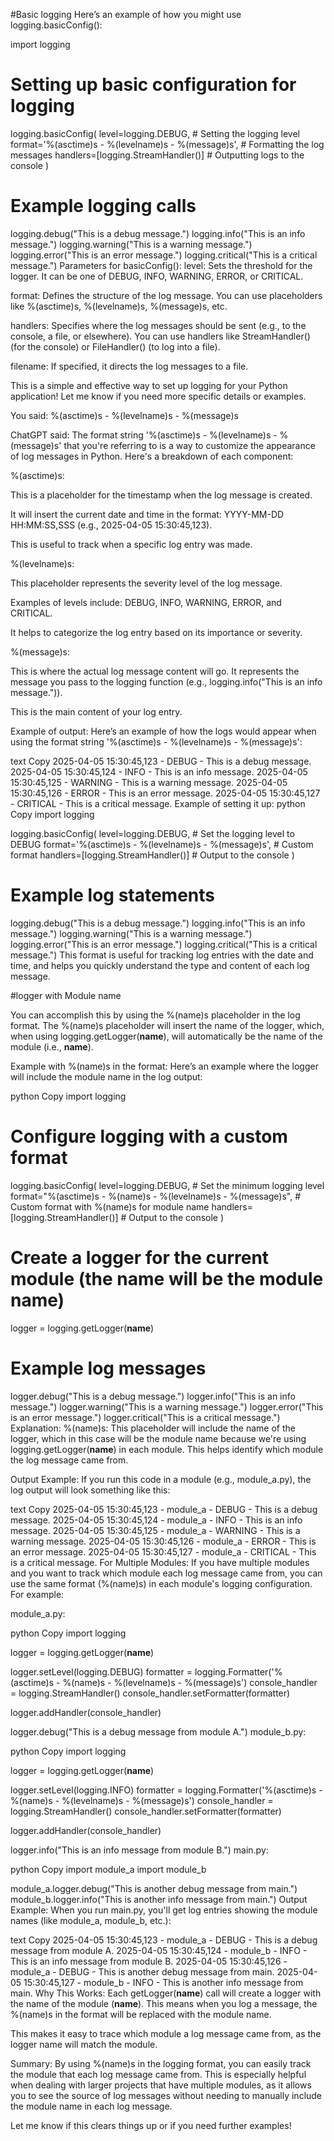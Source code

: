 #Basic logging
Here’s an example of how you might use logging.basicConfig():

import logging

# Setting up basic configuration for logging
logging.basicConfig(
    level=logging.DEBUG,  # Setting the logging level
    format='%(asctime)s - %(levelname)s - %(message)s',  # Formatting the log messages
    handlers=[logging.StreamHandler()]  # Outputting logs to the console
)

# Example logging calls
logging.debug("This is a debug message.")
logging.info("This is an info message.")
logging.warning("This is a warning message.")
logging.error("This is an error message.")
logging.critical("This is a critical message.")
Parameters for basicConfig():
level: Sets the threshold for the logger. It can be one of DEBUG, INFO, WARNING, ERROR, or CRITICAL.

format: Defines the structure of the log message. You can use placeholders like %(asctime)s, %(levelname)s, %(message)s, etc.

handlers: Specifies where the log messages should be sent (e.g., to the console, a file, or elsewhere). You can use handlers like StreamHandler() (for the console) or FileHandler() (to log into a file).

filename: If specified, it directs the log messages to a file.

This is a simple and effective way to set up logging for your Python application! Let me know if you need more specific details or examples.



You said:
%(asctime)s - %(levelname)s - %(message)s

ChatGPT said:
The format string '%(asctime)s - %(levelname)s - %(message)s' that you're referring to is a way to customize the appearance of log messages in Python. Here's a breakdown of each component:

%(asctime)s:

This is a placeholder for the timestamp when the log message is created.

It will insert the current date and time in the format: YYYY-MM-DD HH:MM:SS,SSS (e.g., 2025-04-05 15:30:45,123).

This is useful to track when a specific log entry was made.

%(levelname)s:

This placeholder represents the severity level of the log message.

Examples of levels include: DEBUG, INFO, WARNING, ERROR, and CRITICAL.

It helps to categorize the log entry based on its importance or severity.

%(message)s:

This is where the actual log message content will go. It represents the message you pass to the logging function (e.g., logging.info("This is an info message.")).

This is the main content of your log entry.

Example of output:
Here’s an example of how the logs would appear when using the format string '%(asctime)s - %(levelname)s - %(message)s':

text
Copy
2025-04-05 15:30:45,123 - DEBUG - This is a debug message.
2025-04-05 15:30:45,124 - INFO - This is an info message.
2025-04-05 15:30:45,125 - WARNING - This is a warning message.
2025-04-05 15:30:45,126 - ERROR - This is an error message.
2025-04-05 15:30:45,127 - CRITICAL - This is a critical message.
Example of setting it up:
python
Copy
import logging

logging.basicConfig(
    level=logging.DEBUG,  # Set the logging level to DEBUG
    format='%(asctime)s - %(levelname)s - %(message)s',  # Custom format
    handlers=[logging.StreamHandler()]  # Output to the console
)

# Example log statements
logging.debug("This is a debug message.")
logging.info("This is an info message.")
logging.warning("This is a warning message.")
logging.error("This is an error message.")
logging.critical("This is a critical message.")
This format is useful for tracking log entries with the date and time, and helps you quickly understand the type and content of each log message.

#logger with Module name

You can accomplish this by using the %(name)s placeholder in the log format. The %(name)s placeholder will insert the name of the logger, which, when using logging.getLogger(__name__), will automatically be the name of the module (i.e., __name__).

Example with %(name)s in the format:
Here’s an example where the logger will include the module name in the log output:

python
Copy
import logging

# Configure logging with a custom format
logging.basicConfig(
    level=logging.DEBUG,  # Set the minimum logging level
    format="%(asctime)s - %(name)s - %(levelname)s - %(message)s",  # Custom format with %(name)s for module name
    handlers=[logging.StreamHandler()]  # Output to the console
)

# Create a logger for the current module (the name will be the module name)
logger = logging.getLogger(__name__)

# Example log messages
logger.debug("This is a debug message.")
logger.info("This is an info message.")
logger.warning("This is a warning message.")
logger.error("This is an error message.")
logger.critical("This is a critical message.")
Explanation:
%(name)s: This placeholder will include the name of the logger, which in this case will be the module name because we're using logging.getLogger(__name__) in each module. This helps identify which module the log message came from.

Output Example:
If you run this code in a module (e.g., module_a.py), the log output will look something like this:

text
Copy
2025-04-05 15:30:45,123 - module_a - DEBUG - This is a debug message.
2025-04-05 15:30:45,124 - module_a - INFO - This is an info message.
2025-04-05 15:30:45,125 - module_a - WARNING - This is a warning message.
2025-04-05 15:30:45,126 - module_a - ERROR - This is an error message.
2025-04-05 15:30:45,127 - module_a - CRITICAL - This is a critical message.
For Multiple Modules:
If you have multiple modules and you want to track which module each log message came from, you can use the same format (%(name)s) in each module's logging configuration. For example:

module_a.py:

python
Copy
import logging

logger = logging.getLogger(__name__)

logger.setLevel(logging.DEBUG)
formatter = logging.Formatter('%(asctime)s - %(name)s - %(levelname)s - %(message)s')
console_handler = logging.StreamHandler()
console_handler.setFormatter(formatter)

logger.addHandler(console_handler)

logger.debug("This is a debug message from module A.")
module_b.py:

python
Copy
import logging

logger = logging.getLogger(__name__)

logger.setLevel(logging.INFO)
formatter = logging.Formatter('%(asctime)s - %(name)s - %(levelname)s - %(message)s')
console_handler = logging.StreamHandler()
console_handler.setFormatter(formatter)

logger.addHandler(console_handler)

logger.info("This is an info message from module B.")
main.py:

python
Copy
import module_a
import module_b

module_a.logger.debug("This is another debug message from main.")
module_b.logger.info("This is another info message from main.")
Output Example:
When you run main.py, you'll get log entries showing the module names (like module_a, module_b, etc.):

text
Copy
2025-04-05 15:30:45,123 - module_a - DEBUG - This is a debug message from module A.
2025-04-05 15:30:45,124 - module_b - INFO - This is an info message from module B.
2025-04-05 15:30:45,126 - module_a - DEBUG - This is another debug message from main.
2025-04-05 15:30:45,127 - module_b - INFO - This is another info message from main.
Why This Works:
Each getLogger(__name__) call will create a logger with the name of the module (__name__). This means when you log a message, the %(name)s in the format will be replaced with the module name.

This makes it easy to trace which module a log message came from, as the logger name will match the module.

Summary:
By using %(name)s in the logging format, you can easily track the module that each log message came from. This is especially helpful when dealing with larger projects that have multiple modules, as it allows you to see the source of log messages without needing to manually include the module name in each log message.

Let me know if this clears things up or if you need further examples!
